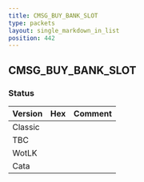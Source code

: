 ```yaml
---
title: CMSG_BUY_BANK_SLOT
type: packets
layout: single_markdown_in_list
position: 442
---
```


## CMSG_BUY_BANK_SLOT

### Status

Version | Hex | Comment
---------- | ---------- | ---------- 
Classic |  |  
TBC |  |  
WotLK |  |  
Cata |  |  
